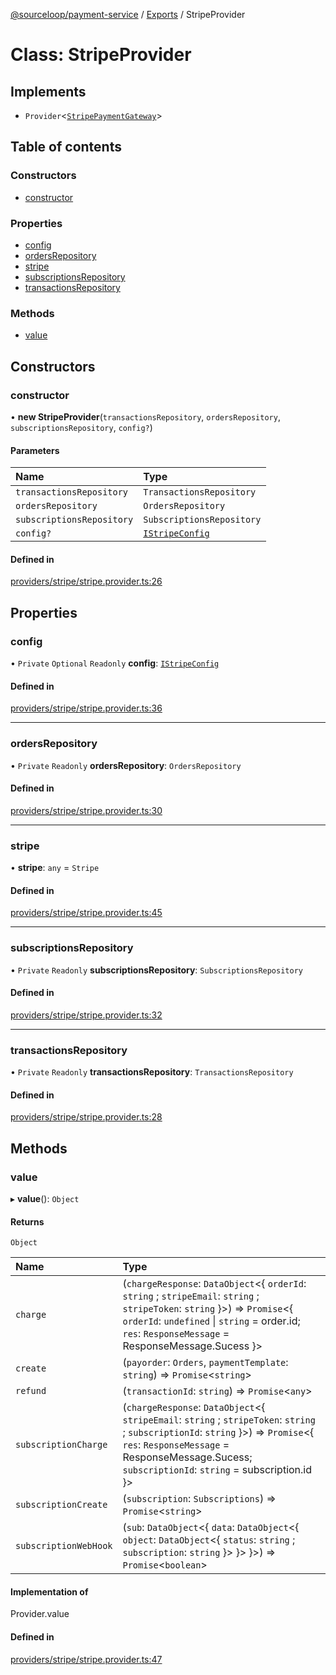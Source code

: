 [@sourceloop/payment-service](../README.md) / [Exports](../modules.md) / StripeProvider

# Class: StripeProvider

## Implements

- `Provider`<[`StripePaymentGateway`](../interfaces/StripePaymentGateway.md)\>

## Table of contents

### Constructors

- [constructor](StripeProvider.md#constructor)

### Properties

- [config](StripeProvider.md#config)
- [ordersRepository](StripeProvider.md#ordersrepository)
- [stripe](StripeProvider.md#stripe)
- [subscriptionsRepository](StripeProvider.md#subscriptionsrepository)
- [transactionsRepository](StripeProvider.md#transactionsrepository)

### Methods

- [value](StripeProvider.md#value)

## Constructors

### constructor

• **new StripeProvider**(`transactionsRepository`, `ordersRepository`, `subscriptionsRepository`, `config?`)

#### Parameters

| Name | Type |
| :------ | :------ |
| `transactionsRepository` | `TransactionsRepository` |
| `ordersRepository` | `OrdersRepository` |
| `subscriptionsRepository` | `SubscriptionsRepository` |
| `config?` | [`IStripeConfig`](../interfaces/IStripeConfig.md) |

#### Defined in

[providers/stripe/stripe.provider.ts:26](https://github.com/sourcefuse/loopback4-microservice-catalog/blob/6c16af104/services/payment-service/src/providers/stripe/stripe.provider.ts#L26)

## Properties

### config

• `Private` `Optional` `Readonly` **config**: [`IStripeConfig`](../interfaces/IStripeConfig.md)

#### Defined in

[providers/stripe/stripe.provider.ts:36](https://github.com/sourcefuse/loopback4-microservice-catalog/blob/6c16af104/services/payment-service/src/providers/stripe/stripe.provider.ts#L36)

___

### ordersRepository

• `Private` `Readonly` **ordersRepository**: `OrdersRepository`

#### Defined in

[providers/stripe/stripe.provider.ts:30](https://github.com/sourcefuse/loopback4-microservice-catalog/blob/6c16af104/services/payment-service/src/providers/stripe/stripe.provider.ts#L30)

___

### stripe

• **stripe**: `any` = `Stripe`

#### Defined in

[providers/stripe/stripe.provider.ts:45](https://github.com/sourcefuse/loopback4-microservice-catalog/blob/6c16af104/services/payment-service/src/providers/stripe/stripe.provider.ts#L45)

___

### subscriptionsRepository

• `Private` `Readonly` **subscriptionsRepository**: `SubscriptionsRepository`

#### Defined in

[providers/stripe/stripe.provider.ts:32](https://github.com/sourcefuse/loopback4-microservice-catalog/blob/6c16af104/services/payment-service/src/providers/stripe/stripe.provider.ts#L32)

___

### transactionsRepository

• `Private` `Readonly` **transactionsRepository**: `TransactionsRepository`

#### Defined in

[providers/stripe/stripe.provider.ts:28](https://github.com/sourcefuse/loopback4-microservice-catalog/blob/6c16af104/services/payment-service/src/providers/stripe/stripe.provider.ts#L28)

## Methods

### value

▸ **value**(): `Object`

#### Returns

`Object`

| Name | Type |
| :------ | :------ |
| `charge` | (`chargeResponse`: `DataObject`<{ `orderId`: `string` ; `stripeEmail`: `string` ; `stripeToken`: `string`  }\>) => `Promise`<{ `orderId`: `undefined` \| `string` = order.id; `res`: `ResponseMessage` = ResponseMessage.Sucess }\> |
| `create` | (`payorder`: `Orders`, `paymentTemplate`: `string`) => `Promise`<`string`\> |
| `refund` | (`transactionId`: `string`) => `Promise`<`any`\> |
| `subscriptionCharge` | (`chargeResponse`: `DataObject`<{ `stripeEmail`: `string` ; `stripeToken`: `string` ; `subscriptionId`: `string`  }\>) => `Promise`<{ `res`: `ResponseMessage` = ResponseMessage.Sucess; `subscriptionId`: `string` = subscription.id }\> |
| `subscriptionCreate` | (`subscription`: `Subscriptions`) => `Promise`<`string`\> |
| `subscriptionWebHook` | (`sub`: `DataObject`<{ `data`: `DataObject`<{ `object`: `DataObject`<{ `status`: `string` ; `subscription`: `string`  }\>  }\>  }\>) => `Promise`<`boolean`\> |

#### Implementation of

Provider.value

#### Defined in

[providers/stripe/stripe.provider.ts:47](https://github.com/sourcefuse/loopback4-microservice-catalog/blob/6c16af104/services/payment-service/src/providers/stripe/stripe.provider.ts#L47)
